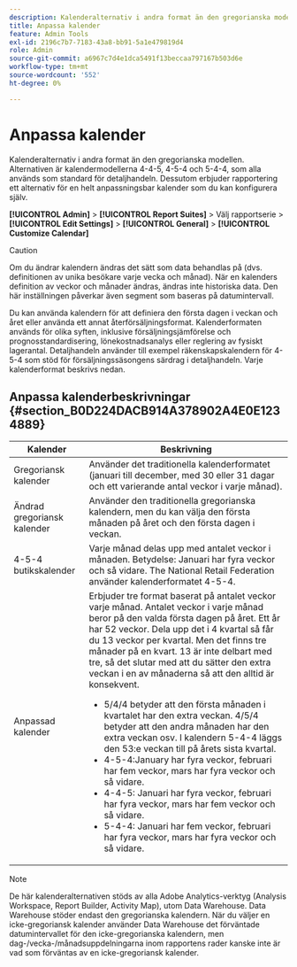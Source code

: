 ```yaml
---
description: Kalenderalternativ i andra format än den gregorianska modellen. Alternativen är kalendermodellerna 4-4-5, 4-5-4 och 5-4-4, som alla används som standard för detaljhandeln. Rapporteringen innehåller också en helt anpassningsbar kalender som du kan konfigurera själv.
title: Anpassa kalender
feature: Admin Tools
exl-id: 2196c7b7-7183-43a8-bb91-5a1e479819d4
role: Admin
source-git-commit: a6967c7d4e1dca5491f13beccaa797167b503d6e
workflow-type: tm+mt
source-wordcount: '552'
ht-degree: 0%

---
```


# Anpassa kalender

Kalenderalternativ i andra format än den gregorianska modellen. Alternativen är kalendermodellerna 4-4-5, 4-5-4 och 5-4-4, som alla används som standard för detaljhandeln. Dessutom erbjuder rapportering ett alternativ för en helt anpassningsbar kalender som du kan konfigurera själv.

**[!UICONTROL Admin]** > **[!UICONTROL Report Suites]** > Välj rapportserie > **[!UICONTROL Edit Settings]** > **[!UICONTROL General]** > **[!UICONTROL Customize Calendar]**

>[!CAUTION]
>
>Om du ändrar kalendern ändras det sätt som data behandlas på (dvs. definitionen av unika besökare varje vecka och månad). När en kalenders definition av veckor och månader ändras, ändras inte historiska data. Den här inställningen påverkar även segment som baseras på datumintervall.

Du kan använda kalendern för att definiera den första dagen i veckan och året eller använda ett annat återförsäljningsformat. Kalenderformaten används för olika syften, inklusive försäljningsjämförelse och prognosstandardisering, lönekostnadsanalys eller reglering av fysiskt lagerantal. Detaljhandeln använder till exempel räkenskapskalendern för 4-5-4 som stöd för försäljningssäsongens särdrag i detaljhandeln. Varje kalenderformat beskrivs nedan.

## Anpassa kalenderbeskrivningar {#section_B0D224DACB914A378902A4E0E1234889}

| Kalender | Beskrivning |
|--- |--- |
| Gregoriansk kalender | Använder det traditionella kalenderformatet (januari till december, med 30 eller 31 dagar och ett varierande antal veckor i varje månad). |
| Ändrad gregoriansk kalender | Använder den traditionella gregorianska kalendern, men du kan välja den första månaden på året och den första dagen i veckan. |
| 4-5-4 butikskalender | Varje månad delas upp med antalet veckor i månaden. Betydelse: Januari har fyra veckor och så vidare. The National Retail Federation använder kalenderformatet 4-5-4. |
| Anpassad kalender | Erbjuder tre format baserat på antalet veckor varje månad. Antalet veckor i varje månad beror på den valda första dagen på året.  Ett år har 52 veckor. Dela upp det i 4 kvartal så får du 13 veckor per kvartal. Men det finns tre månader på en kvart. 13 är inte delbart med tre, så det slutar med att du sätter den extra veckan i en av månaderna så att den alltid är konsekvent.<ul><li>5/4/4 betyder att den första månaden i kvartalet har den extra veckan. 4/5/4 betyder att den andra månaden har den extra veckan osv. I kalendern 5-4-4 läggs den 53:e veckan till på årets sista kvartal.</li><li>4-5-4:January har fyra veckor, februari har fem veckor, mars har fyra veckor och så vidare.</li><li>4-4-5: Januari har fyra veckor, februari har fyra veckor, mars har fem veckor och så vidare.</li><li>5-4-4: Januari har fem veckor, februari har fyra veckor, mars har fyra veckor och så vidare.</li></ul> |

>[!NOTE]
>De här kalenderalternativen stöds av alla Adobe Analytics-verktyg (Analysis Workspace, Report Builder, Activity Map), utom Data Warehouse. Data Warehouse stöder endast den gregorianska kalendern. När du väljer en icke-gregoriansk kalender använder Data Warehouse det förväntade datumintervallet för den icke-gregorianska kalendern, men dag-/vecka-/månadsuppdelningarna inom rapportens rader kanske inte är vad som förväntas av en icke-gregoriansk kalender.
